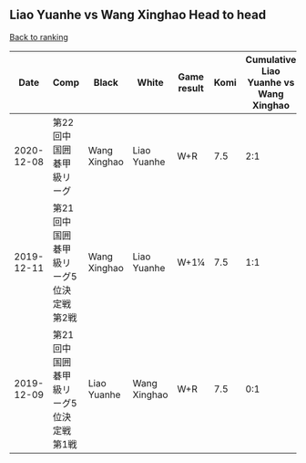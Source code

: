 ## Liao Yuanhe vs Wang Xinghao Head to head

[Back to ranking](../../index.md)




| **Date** | **Comp** | **Black** | **White** | **Game result** | **Komi** | **Cumulative Liao Yuanhe vs Wang Xinghao** | **Liao Yuanhe streak** | **Wang Xinghao streak** | 
| --- | --- | --- | --- | --- | --- | --- | --- | --- |
| 2020-12-08 | 第22回中国囲碁甲級リーグ | Wang Xinghao | Liao Yuanhe | W+R | 7.5 | 2:1 | 2 | 0 | 
| 2019-12-11 | 第21回中国囲碁甲級リーグ5位決定戦第2戦 | Wang Xinghao | Liao Yuanhe | W+1¼ | 7.5 | 1:1 | 1 | 0 | 
| 2019-12-09 | 第21回中国囲碁甲級リーグ5位決定戦第1戦 | Liao Yuanhe | Wang Xinghao | W+R | 7.5 | 0:1 | 0 | 1 |




